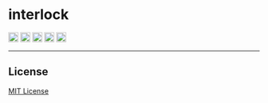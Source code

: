 # interlock

<span><a href="https://circleci.com/gh/interlockjs/interlock"><img src="https://circleci.com/gh/interlockjs/interlock.svg?&style=shield&circle-token=4152c3245a74e96dc7fd80dbca57ccea108159f7" height="20" /></a></span> <span><a href="https://codeclimate.com/github/interlockjs/interlock"><img src="https://codeclimate.com/github/interlockjs/interlock/badges/gpa.svg" height="20" /></a></span> <span><a href="http://badge.fury.io/js/interlock"><img src="https://badge.fury.io/js/interlock.svg" alt="npm version" height="20" /></a></span> <span><a href="https://gitter.im/divmain/interlock?utm_source=badge&utm_medium=badge&utm_campaign=pr-badge&utm_content=badge"><img src="https://badges.gitter.im/Join%20Chat.svg" height="20" /></a></span> <span><a href="https://overv.io/workspace/divmain/good-antelope/board/"><img src="https://img.shields.io/badge/issues-board-green.svg" height="20" /></a></span>

***

## License

[MIT License](http://opensource.org/licenses/MIT)
